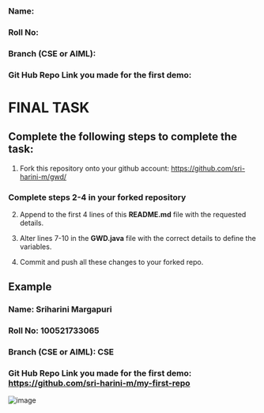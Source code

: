 ### Name: 
### Roll No:
### Branch (CSE or AIML):
### Git Hub Repo Link you made for the first demo:

# **FINAL TASK** 

## Complete the following steps to complete the task:

1. Fork this repository onto your github account: https://github.com/sri-harini-m/gwd/

### Complete steps 2-4 in your forked repository

2. Append to the first 4 lines of this **README.md** file with the requested details.

3. Alter lines 7-10 in the **GWD.java** file with the correct details to define the variables.

4. Commit and push all these changes to your forked repo.



## Example

### Name: Sriharini Margapuri
### Roll No: 100521733065
### Branch (CSE or AIML): CSE
### Git Hub Repo Link you made for the first demo: https://github.com/sri-harini-m/my-first-repo

![image](https://github.com/user-attachments/assets/727a70dc-f5c2-457b-9c12-2342fb54c8bb)



